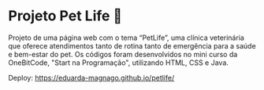 # Projeto Pet Life 🦦
Projeto de uma página web com o tema “PetLife”, uma clínica veterinária que oferece atendimentos tanto de rotina tanto de emergência para a saúde e bem-estar do pet. Os códigos foram desenvolvidos no mini curso da OneBitCode, "Start na Programação", utilizando HTML, CSS e Java.

Deploy: https://eduarda-magnago.github.io/petlife/
